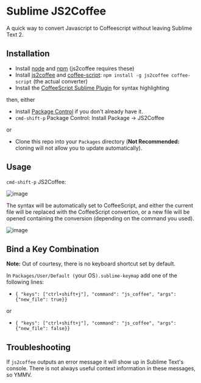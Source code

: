# Sublime JS2Coffee
A quick way to convert Javascript to Coffeescript without leaving Sublime Text 2.


## Installation

* Install [node](http://nodejs.org/) and [npm](https://npmjs.org/) (js2coffee requires these)
* Install [js2coffee](https://github.com/rstacruz/js2coffee) and [coffee-script](https://github.com/jashkenas/coffee-script): `npm install -g js2coffee coffee-script` (the actual converter)
* Install the [CoffeeScript Sublime Plugin](https://github.com/Xavura/CoffeeScript-Sublime-Plugin) for syntax highlighting

then, either

* Install [Package Control](http://wbond.net/sublime_packages/package_control) if you don't already have it.
* `cmd-shift-p` Package Control: Install Package -> JS2Coffee

or

* Clone this repo into your `Packages` directory (**Not Recommended:** cloning will not allow you to update automatically).


## Usage
 
`cmd-shift-p` JS2Coffee: 

![image](http://f.cl.ly/items/3B1l2H2K0U3r2U1E0f0U/test.js%20%E2%80%94%20sublime-js2coffee-1.jpg)

The syntax will be automatically set to CoffeeScript, and either the current file will be replaced with the CoffeeScript convertion, or a new file will be opened containing the conversion (depending on the command you used).

![image](http://f.cl.ly/items/3P3z0Z0r2K1C3c2V1r3a/untitled%20%E2%80%94%20sublime-js2coffee-2.jpg)


## Bind a Key Combination
**Note:** Out of courtesy, there is no keyboard shortcut set by default.

In `Packages/User/Default (`your OS`).sublime-keymap` add one of the following lines:

* `{ "keys": ["ctrl+shift+j"], "command": "js_coffee", "args":{"new_file": true}}`

or

* `{ "keys": ["ctrl+shift+j"], "command": "js_coffee", "args":{"new_file": false}}`


## Troubleshooting

If `js2coffee` outputs an error message it will show up in Sublime Text's console. There is not always useful context information in these messages, so YMMV.
